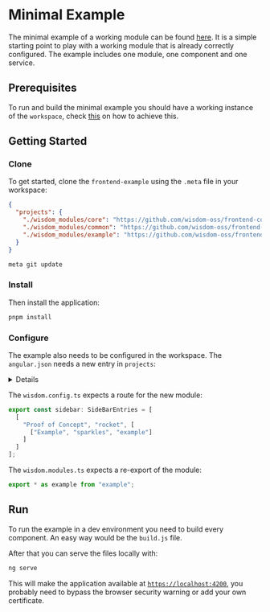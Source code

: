 # Minimal Example

The minimal example of a working module can be found 
[here](https://github.com/wisdom-oss/frontend-example).
It is a simple starting point to play with a working module that is already 
correctly configured.
The example includes one module, one component and one service.

## Prerequisites

To run and build the minimal example you should have a working instance of the 
`workspace`, check [this](building-and-customizing-the-frontend-application.md) on how to achieve this.

## Getting Started

### Clone
To get started, clone the `frontend-example` using the `.meta` file in your 
workspace:

```json 
{
  "projects": {
    "./wisdom_modules/core": "https://github.com/wisdom-oss/frontend-core.git",
    "./wisdom_modules/common": "https://github.com/wisdom-oss/frontend-common.git",
    "./wisdom_modules/example": "https://github.com/wisdom-oss/frontend-example.git"
  }
}
```

```sh
meta git update
```

### Install

Then install the application:

```sh
pnpm install
```

### Configure

The example also needs to be configured in the workspace.
The `angular.json` needs a new entry in `projects`:

<details>

```json
"example": {
  "projectType": "library",
  "root": "wisdom_modules/example",
  "sourceRoot": "wisdom_modules/example/src",
  "prefix": "lib",
  "architect": {
    "build": {
      "builder": "@angular-devkit/build-angular:ng-packagr",
      "options": {
        "project": "wisdom_modules/example/ng-package.json"
      },
      "configurations": {
        "production": {
          "tsConfig": "wisdom_modules/example/tsconfig.lib.prod.json"
        },
        "development": {
          "tsConfig": "wisdom_modules/example/tsconfig.lib.json"
        }
      },
      "defaultConfiguration": "production"
    },
    "test": {
      "builder": "@angular-devkit/build-angular:karma",
      "options": {
        "main": "wisdom_modules/example/src/test.ts",
        "tsConfig": "wisdom_modules/example/tsconfig.spec.json",
        "karmaConfig": "wisdom_modules/example/karma.conf.js"
      }
    }
  }
}
```

</details>

The `wisdom.config.ts` expects a route for the new module:

```ts
export const sidebar: SideBarEntries = [
  [
    "Proof of Concept", "rocket", [
      ["Example", "sparkles", "example"]
    ]
  ]
];
```

The `wisdom.modules.ts` expects a re-export of the module:

```ts
export * as example from "example";
```

## Run

To run the example in a dev environment you need to build every component.
An easy way would be the `build.js` file.

After that you can serve the files locally with:

```sh
ng serve
```

This will make the application available at 
[`https://localhost:4200`](https://localhost:4200), you probably need to bypass 
the browser security warning or add your own certificate.

